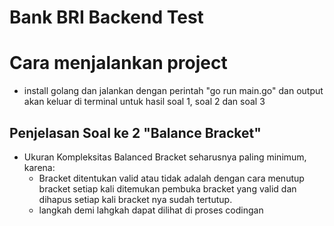 # Bank BRI Backend Test

# Cara menjalankan project
- install golang dan jalankan dengan perintah "go run main.go" dan output akan keluar di terminal untuk hasil soal 1, soal 2 dan soal 3

## Penjelasan Soal ke 2 "Balance Bracket"
- Ukuran Kompleksitas Balanced Bracket seharusnya paling minimum, karena:
    - Bracket ditentukan valid atau tidak adalah dengan cara menutup bracket setiap kali ditemukan pembuka bracket yang valid dan dihapus setiap kali bracket nya sudah tertutup.
    - langkah demi lahgkah dapat dilihat di proses codingan  
